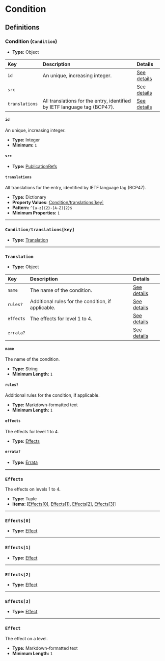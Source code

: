 # Condition

## Definitions

### <a name="Condition"></a> Condition (`Condition`)

- **Type:** Object

Key | Description | Details
:-- | :-- | :--
`id` | An unique, increasing integer. | <a href="#Condition/id">See details</a>
`src` |  | <a href="#Condition/src">See details</a>
`translations` | All translations for the entry, identified by IETF language tag (BCP47). | <a href="#Condition/translations">See details</a>

#### <a name="Condition/id"></a> `id`

An unique, increasing integer.

- **Type:** Integer
- **Minimum:** `1`

#### <a name="Condition/src"></a> `src`

- **Type:** <a href="./_PublicationRef.md#PublicationRefs">PublicationRefs</a>

#### <a name="Condition/translations"></a> `translations`

All translations for the entry, identified by IETF language tag (BCP47).

- **Type:** Dictionary
- **Property Values:** <a href="#Condition/translations[key]">Condition/translations[key]</a>
- **Pattern:** `^[a-z]{2}-[A-Z]{2}$`
- **Minimum Properties:** `1`

---

### <a name="Condition/translations[key]"></a> `Condition/translations[key]`

- **Type:** <a href="#Translation">Translation</a>

---

### <a name="Translation"></a> `Translation`

- **Type:** Object

Key | Description | Details
:-- | :-- | :--
`name` | The name of the condition. | <a href="#Translation/name">See details</a>
`rules?` | Additional rules for the condition, if applicable. | <a href="#Translation/rules">See details</a>
`effects` | The effects for level 1 to 4. | <a href="#Translation/effects">See details</a>
`errata?` |  | <a href="#Translation/errata">See details</a>

#### <a name="Translation/name"></a> `name`

The name of the condition.

- **Type:** String
- **Minimum Length:** `1`

#### <a name="Translation/rules"></a> `rules?`

Additional rules for the condition, if applicable.

- **Type:** Markdown-formatted text
- **Minimum Length:** `1`

#### <a name="Translation/effects"></a> `effects`

The effects for level 1 to 4.

- **Type:** <a href="#Effects">Effects</a>

#### <a name="Translation/errata"></a> `errata?`

- **Type:** <a href="./_Erratum.md#Errata">Errata</a>

---

### <a name="Effects"></a> `Effects`

The effects on levels 1 to 4.

- **Type:** Tuple
- **Items:** [<a href="Effects[0]">Effects[0]</a>, <a href="Effects[1]">Effects[1]</a>, <a href="Effects[2]">Effects[2]</a>, <a href="Effects[3]">Effects[3]</a>]

---

### <a name="Effects[0]"></a> `Effects[0]`

- **Type:** <a href="#Effect">Effect</a>

---

### <a name="Effects[1]"></a> `Effects[1]`

- **Type:** <a href="#Effect">Effect</a>

---

### <a name="Effects[2]"></a> `Effects[2]`

- **Type:** <a href="#Effect">Effect</a>

---

### <a name="Effects[3]"></a> `Effects[3]`

- **Type:** <a href="#Effect">Effect</a>

---

### <a name="Effect"></a> `Effect`

The effect on a level.

- **Type:** Markdown-formatted text
- **Minimum Length:** `1`
